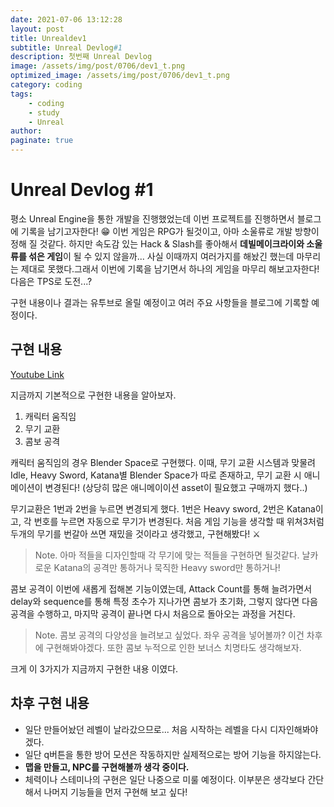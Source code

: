 ```yaml
---
date: 2021-07-06 13:12:28
layout: post
title: Unrealdev1
subtitle: Unreal Devlog#1
description: 첫번째 Unreal Devlog
image: /assets/img/post/0706/dev1_t.png
optimized_image: /assets/img/post/0706/dev1_t.png
category: coding
tags: 
    - coding
    - study
    - Unreal
author:
paginate: true
---
```




# **Unreal Devlog #1**

평소 Unreal Engine을 통한 개발을 진행했었는데 이번 프로젝트를 진행하면서 블로그에 기록을 남기고자한다! 😁  이번 게임은 RPG가 될것이고, 아마 소울류로 개발 방향이 정해 질 것같다. 하지만 속도감 있는 Hack & Slash를 좋아해서 **데빌메이크라이와 소울류를 섞은 게임**이 될 수 있지 않을까... 사실 이때까지 여러가지를 해놨긴 했는데 마무리는 제대로 못했다.그래서 이번에 기록을 남기면서 하나의 게임을 마무리 해보고자한다! 다음은 TPS로 도전...?

구현 내용이나 결과는 유투브로 올릴 예정이고 여러 주요 사항들을 블로그에 기록할 예정이다.

## 구현 내용

[Youtube Link](https://youtu.be/hajNbRBfK5w)

지금까지 기본적으로 구현한 내용을 알아보자.

 1. 캐릭터 움직임
 2. 무기 교환
 3. 콤보 공격

캐릭터 움직임의 경우 Blender Space로 구현했다.
이때, 무기 교환 시스템과 맞물려 Idle, Heavy Sword, Katana별 Blender Space가 따로 존재하고, 무기 교환 시 애니메이션이 변경된다! (상당히 많은 애니메이이션 asset이 필요했고 구매까지 했다..)

무기교환은 1번과 2번을 누르면 변경되게 했다. 1번은 Heavy sword, 2번은 Katana이고, 각 번호를 누르면 자동으로 무기가 변경된다. 처음 게임 기능을 생각할 때 위쳐3처럼 두개의 무기를 번갈아 쓰면 재밌을 것이라고 생각했고, 구현해봤다! ⚔

> Note. 아마 적들을 디자인할때 각 무기에 맞는 적들을 구현하면 될것같다. 날카로운 Katana의 공격만 통하거나 묵직한 Heavy sword만 통하거나!

콤보 공격이 이번에 새롭게 접해본 기능이였는데, Attack Count를 통해 늘려가면서 delay와 sequence를 통해 특정 초수가 지나가면 콤보가 초기화, 그렇지 않다면 다음 공격을 수행하고, 마지막 공격이 끝나면 다시 처음으로 돌아오는 과정을 거친다.

> Note. 콤보 공격의 다양성을 늘려보고 싶었다. 좌우 공격을 넣어볼까? 이건 차후에 구현해봐야겠다. 또한 콤보 누적으로 인한 보너스 치명타도 생각해보자.

크게 이 3가지가 지금까지 구현한 내용 이였다.

 
## 차후 구현 내용

 - 일단 만들어놨던 레벨이 날라갔으므로... 처음 시작하는 레벨을 다시 디자인해봐야겠다.
 - 일단 q버튼을 통한 방어 모션은 작동하지만 실제적으로는 방어 기능을 하지않는다. 
 - **맵을 만들고, NPC를 구현해볼까 생각 중이다.**
 - 체력이나 스테미나의 구현은 일단 나중으로 미룰 예정이다. 이부분은 생각보다 간단해서 나머지 기능들을 먼저 구현해 보고 싶다!